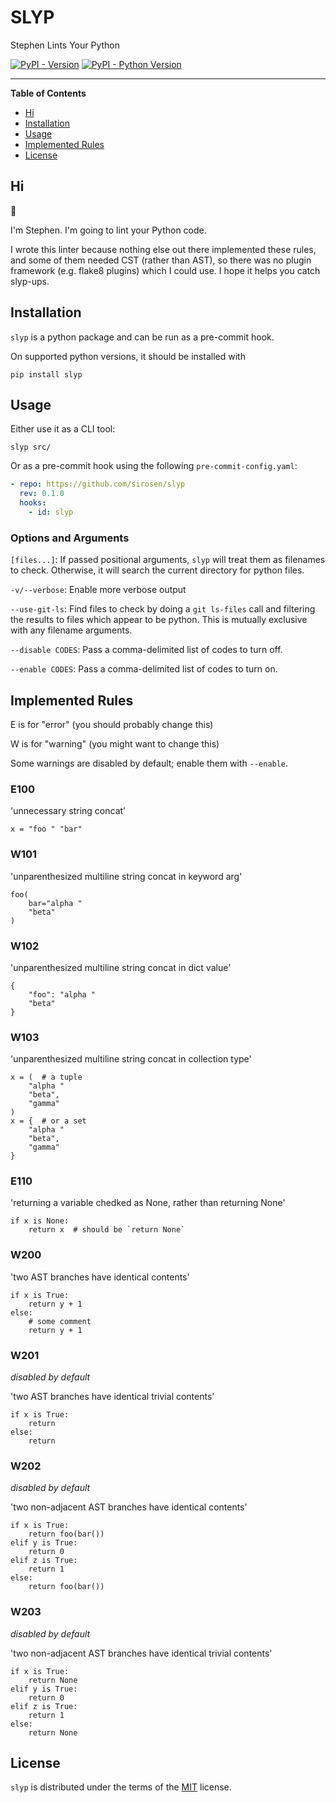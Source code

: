 # SLYP

Stephen Lints Your Python

[![PyPI - Version](https://img.shields.io/pypi/v/slyp.svg)](https://pypi.org/project/slyp)
[![PyPI - Python Version](https://img.shields.io/pypi/pyversions/slyp.svg)](https://pypi.org/project/slyp)

-----

**Table of Contents**

- [Hi](#Hi)
- [Installation](#installation)
- [Usage](#usage)
- [Implemented Rules](#implemented-rules)
- [License](#license)

## Hi

:wave:

I'm Stephen. I'm going to lint your Python code.

I wrote this linter because nothing else out there implemented these rules, and
some of them needed CST (rather than AST), so there was no plugin framework
(e.g. flake8 plugins) which I could use.
I hope it helps you catch slyp-ups.

## Installation

`slyp` is a python package and can be run as a pre-commit hook.

On supported python versions, it should be installed with

```console
pip install slyp
```

## Usage

Either use it as a CLI tool:

```console
slyp src/
```

Or as a pre-commit hook using the following `pre-commit-config.yaml`:

```yaml
- repo: https://github.com/sirosen/slyp
  rev: 0.1.0
  hooks:
    - id: slyp
```

### Options and Arguments

`[files...]`: If passed positional arguments, `slyp` will treat them as
filenames to check.
Otherwise, it will search the current directory for python files.

`-v/--verbose`: Enable more verbose output

`--use-git-ls`: Find files to check by doing a `git ls-files` call and filtering
the results to files which appear to be python.
This is mutually exclusive with any filename arguments.

`--disable CODES`: Pass a comma-delimited list of codes to turn off.

`--enable CODES`: Pass a comma-delimited list of codes to turn on.

## Implemented Rules

<!-- generate-reference-insert-start -->

E is for "error" (you should probably change this)

W is for "warning" (you might want to change this)

Some warnings are disabled by default; enable them with `--enable`.

### E100

'unnecessary string concat'

    x = "foo " "bar"

### W101

'unparenthesized multiline string concat in keyword arg'

    foo(
        bar="alpha "
        "beta"
    )

### W102

'unparenthesized multiline string concat in dict value'

    {
        "foo": "alpha "
        "beta"
    }

### W103

'unparenthesized multiline string concat in collection type'

    x = (  # a tuple
        "alpha "
        "beta",
        "gamma"
    )
    x = {  # or a set
        "alpha "
        "beta",
        "gamma"
    }

### E110

'returning a variable chedked as None, rather than returning None'

    if x is None:
        return x  # should be `return None`

### W200

'two AST branches have identical contents'

    if x is True:
        return y + 1
    else:
        # some comment
        return y + 1

### W201

_disabled by default_

'two AST branches have identical trivial contents'

    if x is True:
        return
    else:
        return

### W202

_disabled by default_

'two non-adjacent AST branches have identical contents'

    if x is True:
        return foo(bar())
    elif y is True:
        return 0
    elif z is True:
        return 1
    else:
        return foo(bar())

### W203

_disabled by default_

'two non-adjacent AST branches have identical trivial contents'

    if x is True:
        return None
    elif y is True:
        return 0
    elif z is True:
        return 1
    else:
        return None

<!-- generate-reference-insert-end -->

## License

`slyp` is distributed under the terms of the [MIT](https://spdx.org/licenses/MIT.html) license.
